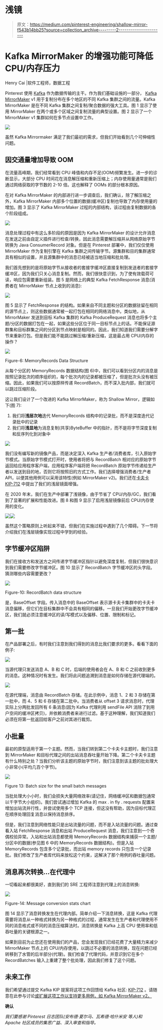 # 浅镜

> 原文：<https://medium.com/pinterest-engineering/shallow-mirror-f543b14bb25?source=collection_archive---------2----------------------->

# Kafka MirrorMaker 的增强功能可降低 CPU/内存压力

Henry Cai |软件工程师，数据工程

Pinterest 使用 [Kafka](https://www.confluent.io/blog/running-kafka-at-scale-at-pinterest/) 作为数据传输的主干。作为我们基础设施的一部分， [Kafka MirrorMaker](https://cwiki.apache.org/confluence/pages/viewpage.action?pageId=27846330) v1 用于复制分布在多个地区的不同 Kafka 集群之间的流量。Kafka MirrorMaker 是在不同 Kafka 集群之间复制/聚合数据的强大工具。图 1 显示了使用 MirrorMaker 在两个或多个区域之间复制流量的典型设置。图 2 显示了一个 MirrorMaker v1 集群如何在多节点设置中工作。

![](img/81bdb9df896fab55855660ba8e3dd20b.png)

虽然 Kafka Mirrormaker 满足了我们最初的需求，但我们开始看到几个可伸缩性问题。

## **因交通量增加导致 OOM**

在流量高峰期，我们经常看到 CPU 峰值和内存不足(OOM)频繁发生。进一步的诊断显示，大部分 CPU 时间花在消息解压缩和重新压缩上；内存使用量通常是我们通过网络获取的字节数的 2-10 倍。这也解释了 OOMs 的部分根本原因。

在对 Kafka MirrorMaker 的内部进行进一步调查后，我们确认，除了解压缩之外，Kafka MirrorMaker 内部多个位置的数据(缓冲区)复制也导致了内存使用量的增加。图 3 显示了 Kafka MirrorMaker 过程的内部结构，该过程由复制数据的各个阶段组成。

![](img/22867522401caf34fed0537ed9fc9f44.png)

消息处理过程中有这么多阶段的原因是因为 Kafka MirrorMaker 的设计允许消息在发送之前由自定义插件进行检查/转换，因此消息需要解压缩并从网络原始字节转换为 Java ConsumerRecord 对象。但是在 Pinterest 部署中，我们仅仅使用 MirrorMaker 作为复制引擎在 Kafka 集群之间传输字节。源集群和目的集群通常具有相似的设置，并且源集群中的消息已经被适当地压缩和批处理。

我们首先想到的是将原始字节从接收者的套接字缓冲区直接复制到发送者的套接字缓冲区，因为我们只关心消息复制。然而，我们很快意识到，为了使有效载荷可读，响应包需要重新组装。图 5 是网络上的典型 Kafka FetchResponse 消息(消费者在 MirrorMaker 节点上收到的消息):

![](img/a51fa26f5ca56f06085fb8789d3b5854.png)

图 5 显示了 FetchResponse 的结构。如果来自不同主题和分区的数据驻留在相同的源节点上，则这些数据通常被一起打包在相同的网络消息中。类似地，从 MirrorMaker 发送到目标 Kafka 集群的 Kafka ProduceRequest 消息也将多个主题/分区的数据打包在一起，如果这些分区位于同一目标节点上的话。不能保证源群集和目标群集之间的分区到节点映射是相同的。因此，我们知道我们需要分解字节来重新打包。但是我们能不能跳过解压缩/重新压缩，这是最占用 CPU/内存的操作？

![](img/f69bae961f00acd4942929e602521917.png)

Figure-6: MemoryRecords Data Structure

从每个分区的 MemoryRecords 数据结构(图 6)中，我们可以看到分区内的消息是按照记录批次的顺序组织的，每个批次内的记录都被压缩了，但是批次头没有被压缩。因此，如果我们可以按原样传递 RecordBatch，而不深入批内部，我们就可以跳过压缩阶段。

这让我们设计了一个改进的 Kafka MirrorMaker，称为 Shallow Mirror，逻辑如下(图 7):

1.  我们将**浅层次地**迭代 MemoryRecords 结构中的记录批，而不是深度迭代记录批中的记录
2.  我们将**浅显地**为消息复制(共享)ByteBuffer 中的指针，而不是将字节深度复制和反序列化到对象中

![](img/0c5dcf8680ab18e39c4361afbdb460d7.png)

我们没有编写新的镜像产品，而是决定深入 Kafka 生产者/消费者库，引入原始字节模式。当原始字节模式打开时，使用者将把与 RecordBatch 相对应的原始字节返回给应用程序客户端，应用程序客户端将把 RecordBatch 原始字节传递给生产者以发送到目的地，否则它将按照旧的方式工作。我们选择增强消费者/生产者 API，以便其他用例可以采用该特性(例如 MirrorMaker v2)。我们还在[卡夫卡 KIP-712](https://cwiki.apache.org/confluence/display/KAFKA/KIP-712%3A+Shallow+Mirroring) 中提出了我们的浅层镜面增强。

在 2020 年末，我们在生产中部署了浅镜像，由于节省了 CPU/内存/GC，我们看到了显著的扩展和性能改进。图 8 和图 9 显示了启用浅层镜像前后 CPU/内存使用的变化。

![](img/8dd57078e5068e0527704fb701d9d915.png)![](img/501aed336ee48a85eb365858e1d39ac8.png)

虽然这个策略原则上听起来不错，但我们在实施过程中遇到了几个障碍。下一节将介绍我们在浅层镜像实现过程中学到的经验。

## **字节缓冲区陷阱**

我们在接收方和发送方之间传递字节缓冲区指针以避免深度复制，但我们很快意识到我们需要修改字节缓冲区。图 10 显示了 RecordBatch 字节缓冲区的头字段。猜测哪些内容需要更改？

![](img/c7f0f6c0aa9344cb6886a6fd81194658.png)

Figure-10: RecordBatch data structure

是，BaseOffset 字段。传入消息中的 BaseOffset 表示源卡夫卡集群中的卡夫卡消息偏移，但它们在目标集群中不会具有相同的偏移。一旦我们开始更改字节缓冲区，我们就必须注意缓冲区的读/写模式以及偏移、位置、限制和标记。

## **第一批**

在产品部署之后，有时我们注意到我们得到的消息比我们要求的更多。看看下面的例子:

![](img/0188bb2513082348068d0d399f62a4d6.png)

当源代理只发送消息 A、B 和 C 时，后端的使用者会在 A、B 和 C 之前收到更多的消息。这种情况时有发生。我们将此问题追溯到消息是如何存储在源代理端的。

![](img/b272f83d6753b6ace23e928422caed4a.png)

在源代理端，消息由 RecordBatch 存储。在此示例中，消息 1、2 和 3 存储在第一批中，而 4、5 和 6 存储在第二批中。当消费者从 offset 3 请求消息时，代理实际上分两批发回所有 6 条消息(因为 Kafka 代理利用 sendFile API 消除了到用户空间的缓冲区拷贝)，并依赖消费者来进行过滤。基于这种理解，我们知道我们必须在将第一批返回给客户之前对其进行裁剪。

## **小批量**

最初的原型适用于第一个主题。然而，当我们转到第二个卡夫卡主题时，我们注意到 MirrorMaker 和目标代理之间的出站消息吞吐量开始下降。第二个卡夫卡主题有什么特别之处？当我们分析该主题的原始字节时，我们注意到该主题的批处理大小非常小(平均几百个字节)。

![](img/ec772af8954b88afdd2e63d4a1b8f78f.png)

Figure 13: Batch size for the small batch messages

当批处理大小小时，我们会损失大量网络效率(请记住，网络缓冲区和数据包通常以千字节大小组织)。我们尝试通过增加 Kafka 的 max . in fly . requests 配置来增加出站流并行性，并尝试使用多个 TCP 连接，但这没有帮助，因为目标代理正在顺序处理回复消息以保持消息排序。

但是，我们注意到网络性能只是出站流量的问题，而不是入站流量的问题。通过查看入站 FetchResponse 消息和出站 ProduceRequest 消息，我们注意到一个奇偶校验异常。入站和出站消息都使用 MemoryRecords 数据结构来捕获一个主题/分区中的数据(参见图 6 中的 MemoryRecords 数据结构)。但是入站 MemoryRecords 包含多个记录批，而出站 memory records 只包含一个记录批。我们修改了生产者库代码来放松这个约束，这解决了那个用例的吞吐量问题。

## **消息再次转换…在代理中**

一切看起来都很美好，直到我们的 SRE 工程师注意到代理上的消息转换:

![](img/7f68b4500a60a2c930646173bb0beee1.png)

Figure-14: Message conversion stats chart

图 14 显示了消息转换发生在代理内部。简单介绍一下消息转换，这是 Kafka 代理需要将消息从一种格式转换为另一种格式的过程，通常发生在生产者和代理使用不同的消息格式或不同的消息压缩算法时。消息转换是 Kafka 上高 CPU 使用率和低吞吐量的关键根源之一。

如果到目前为止您还在使用我们的产品，您会发现我们已经花费了大量精力来减少 MirrorMaker 节点上的 CPU/内存使用，以跳过不必要的消息转换，现在问题已经转移到了水管的后半部分(代理)。我们检查了代理代码，并意识到它在多个 RecordBatches 输入上重建了整个批处理，因此我们修复了这个问题。

## **未来工作**

我们希望通过提交 Kafka KIP 提案将这项工作回馈给 Kafka 社区: [KIP-712](https://cwiki.apache.org/confluence/display/KAFKA/KIP-712%3A+Shallow+Mirroring) 。请随意在此参与讨论[或扩展这项工作以支持更多用例，如 Kafka MirrorMaker v2。](https://www.mail-archive.com/dev@kafka.apache.org/msg116025.html)

**确认**

*我们要感谢 Pinterest 日志团队(安布德·夏尔马、瓦希德·哈什米安* *等人)和 Apache 社区成员的集思广益、深入审查和指导。*